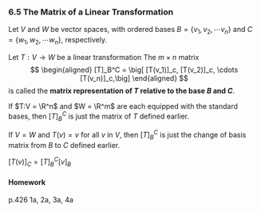 ### 6.5 The Matrix of a Linear Transformation

Let $V$ and $W$ be vector spaces, with ordered bases $B=\{v_1, v_2, \cdots v_n\}$ and $C=\{w_1, w_2, \cdots w_n\}$, respectively.

Let $T:V \to W$ be a linear transformation
The $m\times n$ matrix
$$
\begin{aligned}
[T]_B^C = \big[ [T(v_1)]_c, [T(v_2)]_c, \cdots [T(v_n)]_c,\big]
\end{aligned}
$$
is called the **matrix representation of $T$ relative to the base $B$ and $C$**.

If $T:V = \R^n$ and $W = \R^m$ are each equipped with the standard bases, then $[T]_B^C$ is just the matrix of $T$ defined earlier.

If $V=W$ and $T(v) = v$ for all $v$ in $V$, then $[T]_B^C$ is just the change of basis matrix from $B$ to $C$ defined earlier.

$[T(v)]_C = [T]_B^C[v]_B$

#### Homework
p.426 1a, 2a, 3a, 4a
